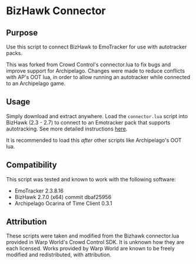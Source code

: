 # BizHawk Connector

## Purpose

Use this script to connect BizHawk to EmoTracker for use with autotracker packs.

This was forked from Crowd Control's connector.lua to fix bugs and improve support for Archipelago. Changes were made to reduce conflicts with AP's OOT lua, in order to allow running an autotracker while connected to an Archipelago game.

## Usage

Simply download and extract anywhere. Load the `connector.lua` script into BizHawk (2.3 - 2.7) to connect to an Emotracker pack that supports autotracking. See more detailed instructions [here](https://github.com/coavins/EmoTrackerPacks#connect-to-bizhawk).

It is recommended to load this *after* other scripts like Archipelago's OOT lua.

## Compatibility

This script was tested and known to work with the following software:

* EmoTracker 2.3.8.16
* BizHawk 2.7.0 (x64) commit dbaf25956
* Archipelago Ocarina of Time Client 0.3.1

## Attribution

These scripts were taken and modified from the Bizhawk connector.lua provided in Warp World's Crowd Control SDK. It is unknown how they are each licensed. Works provided by Warp World are known to be freely modified and redistributed, with attribution.
